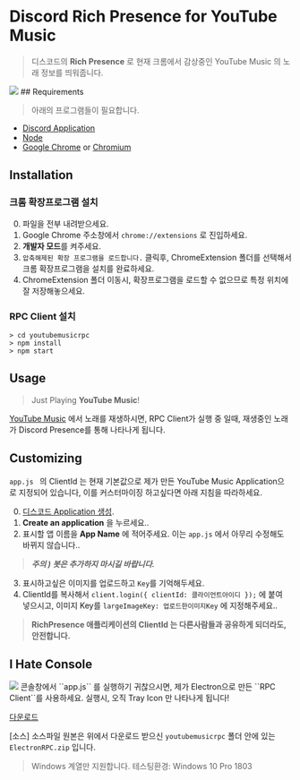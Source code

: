 # Discord Rich Presence for YouTube Music 
> 디스코드의 **Rich Presence** 로 현재 크롬에서 감상중인 YouTube Music 의 노래 정보를 띄워줍니다.
<img src="https://i.imgur.com/Mguyul9.png" />
## Requirements

> 아래의 프로그램들이 필요합니다. 
-   [Discord Application](https://discordapp.com/developers/applications/me)
-   [Node](https://nodejs.org/en/)
-   [Google Chrome](http://google.com/chrome)  or  [Chromium](https://www.chromium.org/getting-involved/download-chromium)

## Installation

### 크롬 확장프로그램 설치
0. 파일을 전부 내려받으세요.
1. Google Chrome 주소창에서 ``chrome://extensions`` 로 진입하세요.
2.   **개발자 모드**를 켜주세요.
3. ``압축해제된 확장 프로그램을 로드합니다.`` 클릭후, ChromeExtension 폴더를 선택해서 크롬 확장프로그램을 설치를 완료하세요.
4. ChromeExtension 폴더 이동시, 확장프로그램을 로드할 수 없으므로 특정 위치에 잘 저장해놓으세요.

### RPC Client 설치
``` 
> cd youtubemusicrpc
> npm install
> npm start
```


## Usage

> Just Playing **YouTube Music**! 

 [YouTube Music](https://music.youtube.com/) 에서 노래를 재생하시면, RPC Client가 실행 중 일때, 재생중인 노래가 Discord Presence를 통해 나타나게 됩니다.

## Customizing

``app.js `` 의 ClientId 는 현재 기본값으로 제가 만든 YouTube Music Application으로 지정되어 있습니다, 이를 커스터마이징 하고싶다면 아래 지침을 따라하세요.

0.  [디스코드 Application 생성](https://discordapp.com/developers/applications/me).
1.  **Create an application** 을 누르세요..
2.  표시할 앱 이름을   **App Name** 에 적어주세요. 이는 ``app.js`` 에서 아무리 수정해도 바뀌지 않습니다..

> _**주의 ) 봇은 추가하지 마시길 바랍니다.**_

3.  표시하고싶은 이미지를 업로드하고 ``Key``를 기억해두세요.
4.  ClientId를 복사해서  `client.login({ clientId: 클라이언트아이디 });`  에 붙여 넣으시고, 이미지 Key를 `largeImageKey: 업로드한이미지Key`  에 지정해주세요..

> **RichPresence 애플리케이션의 ClientId 는 다른사람들과 공유하게 되더라도, 안전합니다.**

## I Hate Console

<img src="https://i.imgur.com/dUGNYi3.png" />
콘솔창에서 ``app.js`` 를 실행하기 귀찮으시면, 제가 Electron으로 만든 ``RPC Client``를 사용하세요. 실행시, 오직 Tray Icon 만 나타나게 됩니다!

[다운로드](https://drive.google.com/file/d/1cGJ_IzInofESbjzCvUGKzn6qGyoHNmqe/view?usp=sharing)

[소스] 소스파일 원본은 위에서 다운로드 받으신 ``youtubemusicrpc`` 폴더 안에 있는 ``ElectronRPC.zip`` 입니다.


> Windows 계열만 지원합니다.
> 테스팅환경: Windows 10 Pro 1803

